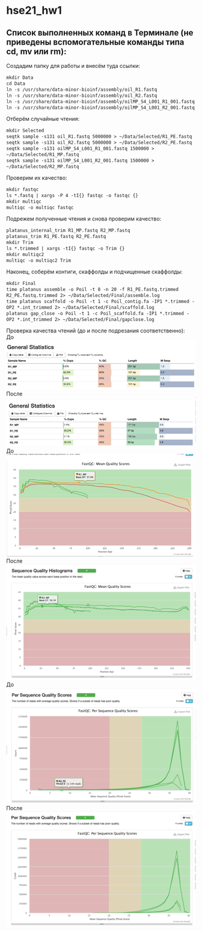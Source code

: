 # hse21_hw1
## Список выполненных команд в Терминале (не приведены вспомогательные команды типа cd, mv или rm):  
Создадим папку для работы и внесём туда ссылки:

    mkdir Data  
    cd Data  
    ln -s /usr/share/data-minor-bioinf/assembly/oil_R1.fastq  
    ln -s /usr/share/data-minor-bioinf/assembly/oil_R2.fastq  
    ln -s /usr/share/data-minor-bioinf/assembly/oilMP_S4_L001_R1_001.fastq  
    ln -s /usr/share/data-minor-bioinf/assembly/oilMP_S4_L001_R2_001.fastq  

Отберём случайные чтения:

    mkdir Selected  
    seqtk sample -s131 oil_R1.fastq 5000000 > ~/Data/Selected/R1_PE.fastq  
    seqtk sample -s131 oil_R2.fastq 5000000 > ~/Data/Selected/R2_PE.fastq  
    seqtk sample -s131 oilMP_S4_L001_R1_001.fastq 1500000 > ~/Data/Selected/R1_MP.fastq  
    seqtk sample -s131 oilMP_S4_L001_R2_001.fastq 1500000 > ~/Data/Selected/R2_MP.fastq  

Проверим их качество:

    mkdir fastqc      
    ls *.fastq | xargs -P 4 -tI{} fastqc -o fastqc {}      
    mkdir multiqc      
    multiqc -o multiqc fastqc    

Подрежем полученные чтения и снова проверим качество:

    platanus_internal_trim R1_MP.fastq R2_MP.fastq  
    platanus_trim R1_PE.fastq R2_PE.fastq  
    mkdir Trim  
    ls *.trimmed | xargs -tI{} fastqc -o Trim {}  
    mkdir multiqc2  
    multiqc -o multiqc2 Trim  
    
Наконец, соберём контиги, скаффолды и подчищенные скаффолды:

    mkdir Final  
    time platanus assemble -o Poil -t 8 -n 20 -f R1_PE.fastq.trimmed R2_PE.fastq.trimmed 2> ~/Data/Selected/Final/assemble.log  
    time platanus scaffold -o Poil -t 1 -c Poil_contig.fa -IP1 *.trimmed -OP2 *.int_trimmed 2> ~/Data/Selected/Final/scaffold.log  
    platanus gap_close -o Poil -t 1 -c Poil_scaffold.fa -IP1 *.trimmed -OP2 *.int_trimmed 2> ~/Data/Selected/Final/gapclose.log
    
Проверка качества чтений (до и после подрезания соответственно):  
До  
![](Pictures/Before.png)
После
![](Pictures/After.png)
До  
![](Pictures/before2.png)
После  
![](Pictures/After2.png)
До  
![](Pictures/before3.png)
После  
![](Pictures/After3.png)
